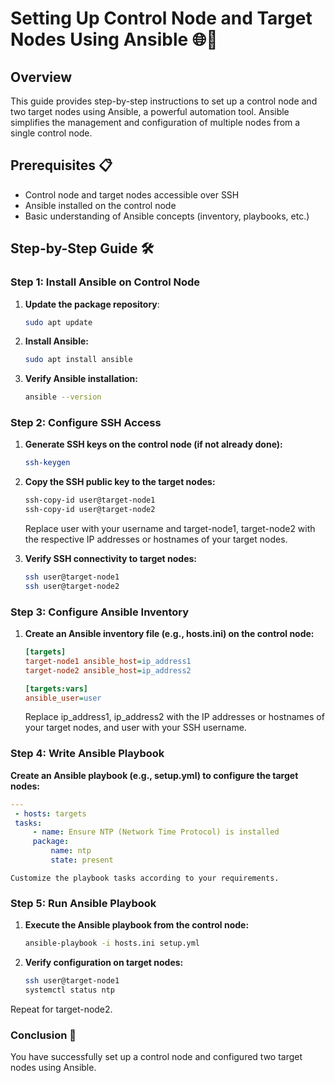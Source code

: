 # Setting Up Control Node and Target Nodes Using Ansible 🌐🔧

## Overview

This guide provides step-by-step instructions to set up a control node and two target nodes using Ansible, a powerful automation tool. Ansible simplifies the management and configuration of multiple nodes from a single control node.

## Prerequisites 📋

- Control node and target nodes accessible over SSH
- Ansible installed on the control node
- Basic understanding of Ansible concepts (inventory, playbooks, etc.)

## Step-by-Step Guide 🛠️

### Step 1: Install Ansible on Control Node

1. **Update the package repository**:

   ```sh
   sudo apt update

2. **Install Ansible:**
   ```sh
   sudo apt install ansible

3. **Verify Ansible installation:**
   ```sh
   ansible --version

### Step 2: Configure SSH Access

1. **Generate SSH keys on the control node (if not already done):**
   ```sh
   ssh-keygen

2. **Copy the SSH public key to the target nodes:**
   ```sh
   ssh-copy-id user@target-node1
   ssh-copy-id user@target-node2
   ```
   Replace user with your username and target-node1, target-node2 with the respective IP addresses or hostnames of your target nodes.

3. **Verify SSH connectivity to target nodes:**
   ```sh
   ssh user@target-node1
   ssh user@target-node2

### Step 3: Configure Ansible Inventory

1. **Create an Ansible inventory file (e.g., hosts.ini) on the control node:**
   ```ini
   [targets]
   target-node1 ansible_host=ip_address1
   target-node2 ansible_host=ip_address2

   [targets:vars]
   ansible_user=user
   ```
   Replace ip_address1, ip_address2 with the IP addresses or hostnames of your target nodes, and user with your SSH username.

### Step 4: Write Ansible Playbook

**Create an Ansible playbook (e.g., setup.yml) to configure the target nodes:**
   ```yaml
   ---
    - hosts: targets
    tasks:
        - name: Ensure NTP (Network Time Protocol) is installed
        package:
            name: ntp
            state: present
   
```
    Customize the playbook tasks according to your requirements.

### Step 5: Run Ansible Playbook

1. **Execute the Ansible playbook from the control node:**
   ```sh
   ansible-playbook -i hosts.ini setup.yml

2. **Verify configuration on target nodes:**
   ```sh
   ssh user@target-node1
   systemctl status ntp

Repeat for target-node2.

### Conclusion 🎉

You have successfully set up a control node and configured two target nodes using Ansible.




 